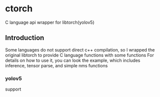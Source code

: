 # ctorch
C language api wrapper for libtorch(yolov5)

## Introduction

Some languages do not support direct c++ compilation, so I wrapped the original libtorch to provide C language functions with some functions
For details on how to use it, you can look the example, which includes inference, tensor parse, and simple nms functions

### yolov5
support